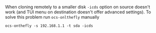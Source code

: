 When cloning remotely to a smaller disk `-icds` option on source doesn't work (and TUI menu
on destination doesn't offer advanced settings). To solve this problem run `ocs-onlthefly` manually
```shell
ocs-onthefly -s 192.168.1.1 -t sda -icds
```
